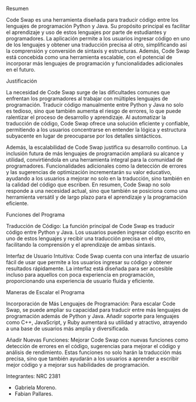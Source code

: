 Resumen

Code Swap es una herramienta diseñada para traducir código entre los lenguajes de programación Python y Java. Su propósito principal es facilitar el aprendizaje y uso de estos lenguajes por parte de estudiantes y programadores. La aplicación permite a los usuarios ingresar código en uno de los lenguajes y obtener una traducción precisa al otro, simplificando así la comprensión y conversión de sintaxis y estructuras. Además, Code Swap está concebida como una herramienta escalable, con el potencial de incorporar más lenguajes de programación y funcionalidades adicionales en el futuro.

Justificación

La necesidad de Code Swap surge de las dificultades comunes que enfrentan los programadores al trabajar con múltiples lenguajes de programación. Traducir código manualmente entre Python y Java no solo es tedioso, sino que también aumenta el riesgo de errores, lo que puede ralentizar el proceso de desarrollo y aprendizaje. Al automatizar la traducción de código, Code Swap ofrece una solución eficiente y confiable, permitiendo a los usuarios concentrarse en entender la lógica y estructura subyacente en lugar de preocuparse por los detalles sintácticos.

Además, la escalabilidad de Code Swap justifica su desarrollo continuo. La inclusión futura de más lenguajes de programación ampliará su alcance y utilidad, convirtiéndola en una herramienta integral para la comunidad de programadores. Funcionalidades adicionales como la detección de errores y las sugerencias de optimización incrementarán su valor educativo, ayudando a los usuarios a mejorar no solo en la traducción, sino también en la calidad del código que escriben. En resumen, Code Swap no solo responde a una necesidad actual, sino que también se posiciona como una herramienta versátil y de largo plazo para el aprendizaje y la programación eficiente.

Funciones del Programa

Traducción de Código: La función principal de Code Swap es traducir código entre Python y Java. Los usuarios pueden ingresar código escrito en uno de estos lenguajes y recibir una traducción precisa en el otro, facilitando la comprensión y el aprendizaje de ambas sintaxis.

Interfaz de Usuario Intuitiva: Code Swap cuenta con una interfaz de usuario fácil de usar que permite a los usuarios ingresar su código y obtener resultados rápidamente. La interfaz está diseñada para ser accesible incluso para aquellos con poca experiencia en programación, proporcionando una experiencia de usuario fluida y eficiente.

Maneras de Escalar el Programa

Incorporación de Más Lenguajes de Programación: Para escalar Code Swap, se puede ampliar su capacidad para traducir entre más lenguajes de programación además de Python y Java. Añadir soporte para lenguajes como C++, JavaScript, y Ruby aumentará su utilidad y atractivo, atrayendo a una base de usuarios más amplia y diversificada.

Añadir Nuevas Funciones: Mejorar Code Swap con nuevas funciones como detección de errores en el código, sugerencias para mejorar el código y análisis de rendimiento. Estas funciones no solo harán la traducción más precisa, sino que también ayudarán a los usuarios a aprender a escribir mejor código y a mejorar sus habilidades de programación.

Integrantes:
NRC 2381
- Gabriela Moreno. 
- Fabian Pallares.

